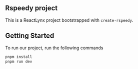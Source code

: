 ## Rspeedy project

This is a ReactLynx project bootstrapped with `create-rspeedy`.

## Getting Started

To run our project, run the following commands

```bash
pnpm install
pnpm run dev
```
